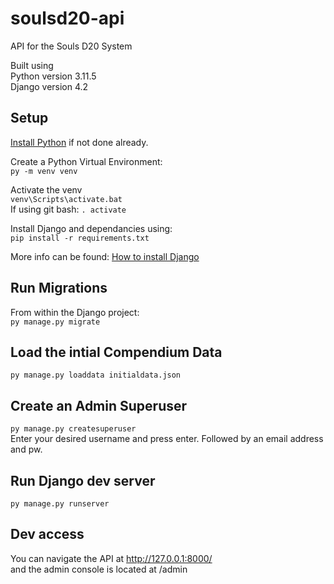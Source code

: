 # soulsd20-api
API for the Souls D20 System

Built using  
Python version 3.11.5  
Django version 4.2

## Setup

[Install Python](https://www.python.org/downloads/) if not done already.

Create a Python Virtual Environment:  
`py -m venv venv`  

Activate the venv  
`venv\Scripts\activate.bat`  
If using git bash: `. activate`

Install Django and dependancies using:  
`pip install -r requirements.txt`

More info can be found: [How to install Django](https://docs.djangoproject.com/en/4.2/topics/install/)

## Run Migrations

From within the Django project:  
`py manage.py migrate`

## Load the intial Compendium Data
  
`py manage.py loaddata initialdata.json`

## Create an Admin Superuser
 
`py manage.py createsuperuser`  
Enter your desired username and press enter. Followed by an email address and pw.

## Run Django dev server

`py manage.py runserver`

## Dev access

You can navigate the API at http://127.0.0.1:8000/  
and the admin console is located at /admin
